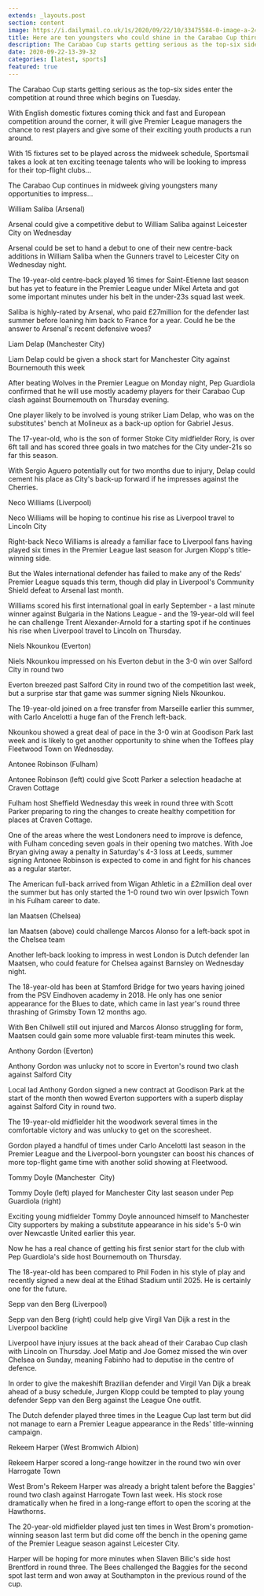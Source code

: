 ```yaml
---
extends: _layouts.post
section: content
image: https://i.dailymail.co.uk/1s/2020/09/22/10/33475584-0-image-a-24_1600768366207.jpg 
title: Here are ten youngsters who could shine in the Carabao Cup third round this week 
description: The Carabao Cup starts getting serious as the top-six sides enter the  competition at round three which begins on Tuesday. Sportsmail looks at ten youngster who could impress in midweek... 
date: 2020-09-22-13-39-32 
categories: [latest, sports] 
featured: true 
--- 
```

The Carabao Cup starts getting serious as the top-six sides enter the competition at round three which begins on Tuesday.

With English domestic fixtures coming thick and fast and European competition around the corner, it will give Premier League managers the chance to rest players and give some of their exciting youth products a run around. 

With 15 fixtures set to be played across the midweek schedule, Sportsmail takes a look at ten exciting teenage talents who will be looking to impress for their top-flight clubs... 

The Carabao Cup continues in midweek giving youngsters many opportunities to impress...

William Saliba (Arsenal)

Arsenal could give a competitive debut to William Saliba against Leicester City on Wednesday

Arsenal could be set to hand a debut to one of their new centre-back additions in William Saliba when the Gunners travel to Leicester City on Wednesday night.

The 19-year-old centre-back played 16 times for Saint-Etienne last season but has yet to feature in the Premier League under Mikel Arteta and got some important minutes under his belt in the under-23s squad last week.

Saliba is highly-rated by Arsenal, who paid £27million for the defender last summer before loaning him back to France for a year. Could he be the answer to Arsenal's recent defensive woes?

Liam Delap (Manchester City)

Liam Delap could be given a shock start for Manchester City against Bournemouth this week

After beating Wolves in the Premier League on Monday night, Pep Guardiola confirmed that he will use mostly academy players for their Carabao Cup clash against Bournemouth on Thursday evening. 

One player likely to be involved is young striker Liam Delap, who was on the substitutes' bench at Molineux as a back-up option for Gabriel Jesus. 

The 17-year-old, who is the son of former Stoke City midfielder Rory, is over 6ft tall and has scored three goals in two matches for the City under-21s so far this season.

With Sergio Aguero potentially out for two months due to injury, Delap could cement his place as City's back-up forward if he impresses against the Cherries. 

Neco Williams (Liverpool)

Neco Williams will be hoping to continue his rise as Liverpool travel to Lincoln City 

Right-back Neco Williams is already a familiar face to Liverpool fans having played six times in the Premier League last season for Jurgen Klopp's title-winning side. 

But the Wales international defender has failed to make any of the Reds' Premier League squads this term, though did play in Liverpool's Community Shield defeat to Arsenal last month. 

Williams scored his first international goal in early September - a last minute winner against Bulgaria in the Nations League - and the 19-year-old will feel he can challenge Trent Alexander-Arnold for a starting spot if he continues his rise when Liverpool travel to Lincoln on Thursday.

Niels Nkounkou (Everton)

Niels Nkounkou impressed on his Everton debut in the 3-0 win over Salford City in round two

Everton breezed past Salford City in round two of the competition last week, but a surprise star that game was summer signing Niels Nkounkou.

The 19-year-old joined on a free transfer from Marseille earlier this summer, with Carlo Ancelotti a huge fan of the French left-back. 

Nkounkou showed a great deal of pace in the 3-0 win at Goodison Park last week and is likely to get another opportunity to shine when the Toffees play Fleetwood Town on Wednesday. 

Antonee Robinson (Fulham) 

Antonee Robinson (left) could give Scott Parker a selection headache at Craven Cottage

Fulham host Sheffield Wednesday this week in round three with Scott Parker preparing to ring the changes to create healthy competition for places at Craven Cottage. 

One of the areas where the west Londoners need to improve is defence, with Fulham conceding seven goals in their opening two matches. With Joe Bryan giving away a penalty in Saturday's 4-3 loss at Leeds, summer signing Antonee Robinson is expected to come in and fight for his chances as a regular starter.

The American full-back arrived from Wigan Athletic in a £2million deal over the summer but has only started the 1-0 round two win over Ipswich Town in his Fulham career to date.

Ian Maatsen (Chelsea) 

Ian Maatsen (above) could challenge Marcos Alonso for a left-back spot in the Chelsea team

Another left-back looking to impress in west London is Dutch defender Ian Maatsen, who could feature for Chelsea against Barnsley on Wednesday night. 

The 18-year-old has been at Stamford Bridge for two years having joined from the PSV Eindhoven academy in 2018. He only has one senior appearance for the Blues to date, which came in last year's round three thrashing of Grimsby Town 12 months ago. 

With Ben Chilwell still out injured and Marcos Alonso struggling for form, Maatsen could gain some more valuable first-team minutes this week.  

Anthony Gordon (Everton)

Anthony Gordon was unlucky not to score in Everton's round two clash against Salford City

Local lad Anthony Gordon signed a new contract at Goodison Park at the start of the month then wowed Everton supporters with a superb display against Salford City in round two.

The 19-year-old midfielder hit the woodwork several times in the comfortable victory and was unlucky to get on the scoresheet.

Gordon played a handful of times under Carlo Ancelotti last season in the Premier League and the Liverpool-born youngster can boost his chances of more top-flight game time with another solid showing at Fleetwood.   

Tommy Doyle (Manchester  City)

Tommy Doyle (left) played for Manchester City last season under Pep Guardiola (right)

Exciting young midfielder Tommy Doyle announced himself to Manchester City supporters by making a substitute appearance in his side's 5-0 win over Newcastle United earlier this year. 

Now he has a real chance of getting his first senior start for the club with Pep Guardiola's side host Bournemouth on Thursday.

The 18-year-old has been compared to Phil Foden in his style of play and recently signed a new deal at the Etihad Stadium until 2025. He is certainly one for the future. 

Sepp van den Berg (Liverpool)

Sepp van den Berg (right) could help give Virgil Van Dijk a rest in the Liverpool backline

Liverpool have injury issues at the back ahead of their Carabao Cup clash with Lincoln on Thursday. Joel Matip and Joe Gomez missed the win over Chelsea on Sunday, meaning Fabinho had to deputise in the centre of defence.

In order to give the makeshift Brazilian defender and Virgil Van Dijk a break ahead of a busy schedule, Jurgen Klopp could be tempted to play young defender Sepp van den Berg against the League One outfit.

The Dutch defender played three times in the League Cup last term but did not manage to earn a Premier League appearance in the Reds' title-winning campaign.  

Rekeem Harper (West Bromwich Albion)

Rekeem Harper scored a long-range howitzer in the round two win over Harrogate Town

West Brom's Rekeem Harper was already a bright talent before the Baggies' round two clash against Harrogate Town last week. His stock rose dramatically when he fired in a long-range effort to open the scoring at the Hawthorns. 

The 20-year-old midfielder played just ten times in West Brom's promotion-winning season last term but did come off the bench in the opening game of the Premier League season against Leicester City. 

Harper will be hoping for more minutes when Slaven Bilic's side host Brentford in round three. The Bees challenged the Baggies for the second spot last term and won away at Southampton in the previous round of the cup. 

